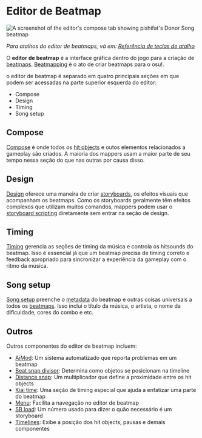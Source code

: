 # Editor de Beatmap

<!-- TODO: needs to be revisited when the articles under Beatmap editor no longer match what's written here -->

![A screenshot of the editor's compose tab showing pishifat's Donor Song beatmap](img/compose.jpg)

*Para atalhos do editor de beatmaps, vá em: [Referência de teclas de atalho](wiki/pt-br/Client/Keyboard_shortcuts)*

O **editor de beatmap** é a interface gráfica dentro do jogo para a criação de [beatmaps](/wiki/pt-br/Beatmap). [Beatmapping](/wiki/pt-br/Beatmapping) é o ato de criar beatmaps para o osu!.

o editor de beatmap é separado em quatro principais seções em que podem ser acessadas na parte superior esquerda do editor:

- Compose
- Design
- Timing
- Song setup

## Compose

[Compose](/wiki/pt-br/Client/Beatmap_editor/Compose) é onde todos os [hit objects](/wiki/pt-br/Gameplay/Hit_object) e outos elementos relacionados a gameplay são criados. A maioria dos mappers usam a maior parte de seu tempo nessa seção do que nas outras por causa disso.

## Design

[Design](/wiki/pt-br/Client/Beatmap_editor/Design) oferece uma maneira de criar [storyboards](/wiki/pt-br/Storyboard), os efeitos visuais que acompanham os beatmaps. Como os storyboards geralmente têm efeitos complexos que utilizam muitos comandos, mappers podem usar o [storyboard scripting](/wiki/pt-br/Storyboard/Scripting) diretamente sem entrar na seção de design.

## Timing

[Timing](/wiki/pt-br/Client/Beatmap_editor/Timing) gerencia as seções de timing da música e controla os hitsounds do beatmap. Isso é essencial já que um beatmap precisa de timing correto e feedback apropriado para sincronizar a experiência da gameplay com o ritmo da música.

## Song setup

[Song setup](/wiki/pt-br/Client/Beatmap_editor/Song_setup) preenche o [metadata](/wiki/Client/Beatmap_editor/Song_setup#general) do beatmap e outras coisas universais a todos os [beatmaps](/wiki/pt-br/Beatmap). Isso inclui o título da música, o artista, o nome da dificuldade, cores do combo e etc.

## Outros

Outros componentes do editor de beatmap incluem:

- [AiMod](AiMod): Um sistema automatizado que reporta problemas em um beatmap
- [Beat snap divisor](Beat_snap_divisor): Determina como objetos se posicionam na timeline
- [Distance snap](Distance_snap): Um multiplicador que define a proximidade entre os hit objects
- [Kiai time](/wiki/Gameplay/Kiai_time): Uma seção de timing especial que ajuda a enfatizar uma parte do beatmap
- [Menu](Menu): Facilita a navegação no editor de beatmap
- [SB load](SB_load): Um número usado para dizer o quão necessário é um storyboard
- [Timelines](Timelines): Exibe a posição dos hit objects, pausas e demais componentes

